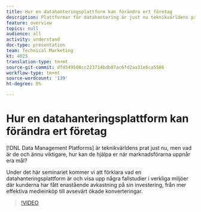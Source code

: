 ```yaml
---
title: Hur en datahanteringsplattform kan förändra ert företag
description: Plattformar för datahantering är just nu teknikvärldens prat, men vad är de och ännu viktigare, hur kan de hjälpa er när marknadsförarna uppnår era mål? Under det här seminariet kommer vi att förklara vad en datahanteringsplattform är och visa upp några fallstudier i verkliga miljöer där kunderna har fått enastående avkastning på sin investering, från mer effektiva medieinköp till avsevärt ökade konverteringar.
feature: overview
topics: null
audience: all
activity: understand
doc-type: presentation
team: Technical Marketing
kt: 4025
translation-type: tm+mt
source-git-commit: dfd549508cc223714bdb07ac6fd2aa31e6ca5586
workflow-type: tm+mt
source-wordcount: '139'
ht-degree: 0%

---
```



# Hur en datahanteringsplattform kan förändra ert företag

[!DNL Data Management Platforms] är teknikvärldens prat just nu, men vad är de och ännu viktigare, hur kan de hjälpa er när marknadsförarna uppnår era mål?

Under det här seminariet kommer vi att förklara vad en datahanteringsplattform är och visa upp några fallstudier i verkliga miljöer där kunderna har fått enastående avkastning på sin investering, från mer effektiva medieinköp till avsevärt ökade konverteringar.

>[!VIDEO](https://video.tv.adobe.com/v/29770/?quality=12)
